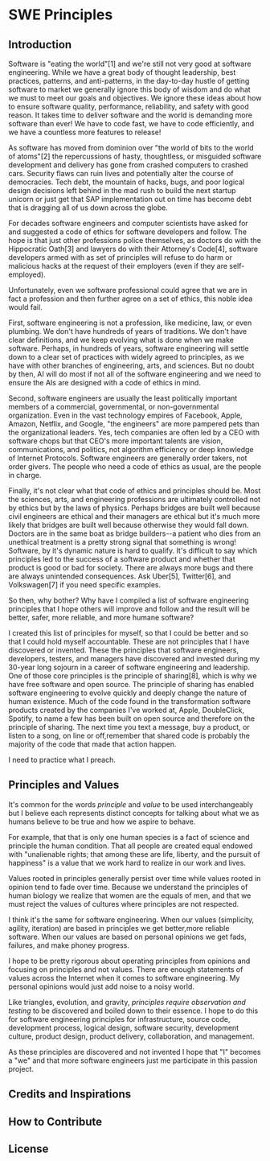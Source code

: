 # SWE Principles

## Introduction

Software is "eating the world"[1] and we're still not very good at software engineering. While we have a great body of thought leadership, best practices, patterns, and anti-patterns, in the day-to-day hustle of getting software to market we generally ignore this body of wisdom and do what we must to meet our goals and objectives. We ignore these ideas about how to ensure software quality, performance, reliability, and safety with good reason. It takes time to deliver software and the world is demanding more software than ever! We have to code fast, we have to code efficiently, and we have a countless more features to release!

As software has moved from dominion over "the world of bits to the world of atoms"[2] the repercussions of hasty, thoughtless, or misguided software development and delivery has gone from crashed computers to crashed cars. Security flaws can ruin lives and potentially alter the course of democracies. Tech debt, the mountain of hacks, bugs, and poor logical design decisions left behind in the mad rush to build the next startup unicorn or just get that SAP implementation out on time has become debt that is dragging all of us down across the globe.

For decades software engineers and computer scientists have asked for and suggested a code of ethics for software developers and follow. The hope is that just other professions police themselves, as doctors do with the Hippocratic Oath[3] and lawyers do with their Attorney's Code[4], software developers armed with as set of principles will refuse to do harm or malicious hacks at the request of their employers (even if they are self-employed).

Unfortunately, even we software professional could agree that we are in fact a profession and then further agree on a set of ethics, this noble idea would fail.

First, software engineering is not a profession, like medicine, law, or even plumbing. We don't have hundreds of years of traditions. We don't have clear definitions, and we keep evolving what is done when we make software. Perhaps, in hundreds of years, software engineering will settle down to a clear set of practices with widely agreed to principles, as we have with other branches of engineering, arts, and sciences. But no doubt by then, AI will do most if not all of the software engineering and we need to ensure the AIs are designed with a code of ethics in mind.

Second, software engineers are usually the least politically important members of a commercial, governmental, or non-governmental organization. Even in the vast technology empires of Facebook, Apple, Amazon, Netflix, and Google, "the engineers" are more pampered pets than the organizational leaders. Yes, tech companies are often led by a CEO with software chops but that CEO's more important talents are vision, communications, and politics, not algorithm efficiency or deep knowledge of Internet Protocols. Software engineers are generally order takers, not order givers. The people who need a code of ethics as usual, are the people in charge.

Finally, it's not clear what that code of ethics and principles should be. Most the sciences, arts, and engineering professions are ultimately controlled not by ethics but by the laws of physics. Perhaps bridges are built well because civil engineers are ethical and their managers are ethical but it's much more likely that bridges are built well because otherwise they would fall down. Doctors are in the same boat as bridge builders--a patient who dies from an unethical treatment is a pretty strong signal that something is wrong! Software, by it's dynamic nature is hard to qualify. It's difficult to say which principles led to the success of a software product and whether that product is good or bad for society. There are always more bugs and there are always unintended consequences. Ask Uber[5], Twitter[6], and Volkswagen[7] if you need specific examples.

So then, why bother? Why have I compiled a list of software engineering principles that I hope others will improve and follow and the result will be better, safer, more reliable, and more humane software?

I created this list of principles for myself, so that I could be better and so that I could hold myself accountable. These are not principles that I have discovered or invented. These the principles that software engineers, developers, testers, and managers have discovered and invested during my 30-year long sojourn in a career of software engineering and leadership. One of those core principles is the principle of sharing[8], which is why we have free software and open source. The principle of sharing has enabled software engineering to evolve quickly and deeply change the nature of human existence. Much of the code found in the transformation software products created by the companies I've worked at, Apple, DoubleClick, Spotify, to name a few has been built on open source and therefore on the principle of sharing. The next time you text a message, buy a product, or listen to a song, on line or off,remember that shared code is probably the majority of the code that made that action happen.

I need to practice what I preach.

## Principles and Values

It's common for the words _principle_ and _value_ to be used interchangeably but I believe each represents distinct concepts for talking about what we as humans believe to be true and how we aspire to behave.

For example, that that is only one human species is a fact of science and principle the human condition. That all people are created equal endowed with "unalienable rights; that among these are life, liberty, and the pursuit of happiness" is a value that we work hard to realize in our work and lives.

Values rooted in principles generally persist over time while values rooted in opinion tend to fade over time. Because we understand the principles of human biology we realize that women are the equals of men, and that we must reject the values of cultures where principles are not respected.

I think it's the same for software engineering. When our values (simplicity, agility, iteration) are based in principles we get better,more reliable software. When our values are based on personal opinions
we get fads, failures, and make phoney progress.

I hope to be pretty rigorous about operating principles from opinions and focusing on principles and not values. There are enough statements of values across the Internet when it comes to software engineering. My personal opinions would just add noise to a noisy world.

Like triangles, evolution, and gravity, _principles require observation and testing_ to be discovered and boiled down to their essence. I hope to do this for software engineering principles for infrastructure, source code, development process, logical design, software security, development culture, product design, product delivery, collaboration, and management.

As these principles are discovered and not invented I hope that "I" becomes a "we" and that more software engineers just me participate in this passion project.

## Credits and Inspirations

## How to Contribute

## License

